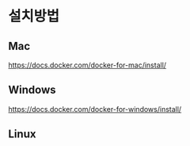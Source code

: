 # 설치방법


## Mac
https://docs.docker.com/docker-for-mac/install/

## Windows
https://docs.docker.com/docker-for-windows/install/

## Linux
